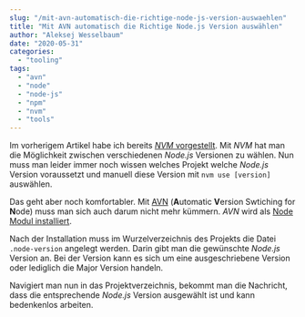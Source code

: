 ```yaml
---
slug: "/mit-avn-automatisch-die-richtige-node-js-version-auswaehlen"  
title: "Mit AVN automatisch die Richtige Node.js Version auswählen"
author: "Aleksej Wesselbaum"
date: "2020-05-31"
categories: 
  - "tooling"
tags: 
  - "avn"
  - "node"
  - "node-js"
  - "npm"
  - "nvm"
  - "tools"
---
```


Im vorherigem Artikel habe ich bereits [_NVM_ vorgestellt](https://devnarrative.com/mit-nvm-die-richtige-node-version-immer-griffbereit/). Mit _NVM_ hat man die Möglichkeit zwischen verschiedenen _Node.js_ Versionen zu wählen. Nun muss man leider immer noch wissen welches Projekt welche _Node.js_ Version voraussetzt und manuell diese Version mit `nvm use [version]` auswählen.

Das geht aber noch komfortabler. Mit [AVN](https://github.com/wbyoung/avn) (**A**utomatic **V**ersion Swtiching for **N**ode) muss man sich auch darum nicht mehr kümmern. _AVN_ wird als [Node Modul installiert](https://github.com/wbyoung/avn#install).

Nach der Installation muss im Wurzelverzeichnis des Projekts die Datei `.node-version` angelegt werden. Darin gibt man die gewünschte _Node.js_ Version an. Bei der Version kann es sich um eine ausgeschriebene Version oder lediglich die Major Version handeln.

Navigiert man nun in das Projektverzeichnis, bekommt man die Nachricht, dass die entsprechende _Node.js_ Version ausgewählt ist und kann bedenkenlos arbeiten.
